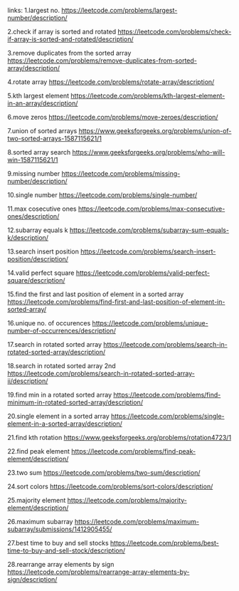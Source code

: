 links:
1.largest no.
https://leetcode.com/problems/largest-number/description/

2.check if array is sorted and rotated
https://leetcode.com/problems/check-if-array-is-sorted-and-rotated/description/

3.remove duplicates from the sorted array
https://leetcode.com/problems/remove-duplicates-from-sorted-array/description/

4.rotate array
https://leetcode.com/problems/rotate-array/description/

5.kth largest element
https://leetcode.com/problems/kth-largest-element-in-an-array/description/

6.move zeros
https://leetcode.com/problems/move-zeroes/description/

7.union of sorted arrays
https://www.geeksforgeeks.org/problems/union-of-two-sorted-arrays-1587115621/1

8.sorted array search
https://www.geeksforgeeks.org/problems/who-will-win-1587115621/1

9.missing number
https://leetcode.com/problems/missing-number/description/

10.single number
https://leetcode.com/problems/single-number/

11.max cosecutive ones
https://leetcode.com/problems/max-consecutive-ones/description/

12.subarray equals k
https://leetcode.com/problems/subarray-sum-equals-k/description/

13.search insert position
https://leetcode.com/problems/search-insert-position/description/

14.valid perfect square
https://leetcode.com/problems/valid-perfect-square/description/

15.find the first and last position of element in a sorted array
https://leetcode.com/problems/find-first-and-last-position-of-element-in-sorted-array/

16.unique no. of occurences
https://leetcode.com/problems/unique-number-of-occurrences/description/

17.search in rotated sorted array
https://leetcode.com/problems/search-in-rotated-sorted-array/description/

18.search in rotated sorted array 2nd 
https://leetcode.com/problems/search-in-rotated-sorted-array-ii/description/

19.find min in a rotated sorted array
https://leetcode.com/problems/find-minimum-in-rotated-sorted-array/description/

20.single element in a sorted array
https://leetcode.com/problems/single-element-in-a-sorted-array/description/

21.find kth rotation
https://www.geeksforgeeks.org/problems/rotation4723/1

22.find peak element
https://leetcode.com/problems/find-peak-element/description/

23.two sum
https://leetcode.com/problems/two-sum/description/

24.sort colors
https://leetcode.com/problems/sort-colors/description/

25.majority element
https://leetcode.com/problems/majority-element/description/

26.maximum subarray
https://leetcode.com/problems/maximum-subarray/submissions/1412905455/

27.best time to buy and sell stocks
https://leetcode.com/problems/best-time-to-buy-and-sell-stock/description/

28.rearrange array elements by sign
https://leetcode.com/problems/rearrange-array-elements-by-sign/description/
